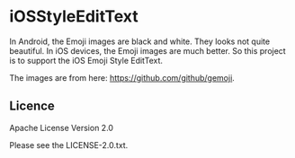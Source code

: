iOSStyleEditText
=============================
In Android, the Emoji images are black and white. They looks not quite beautiful. In iOS devices, the Emoji images are much better. So this project is to support the iOS Emoji Style EditText.

The images are from here: https://github.com/github/gemoji.

Licence
-------------------------------------------------------------
Apache License Version 2.0

Please see the LICENSE-2.0.txt.